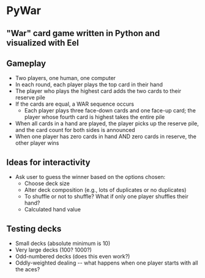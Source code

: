 # PyWar
## "War" card game written in Python and visualized with Eel

## Gameplay
* Two players, one human, one computer
* In each round, each player plays the top card in their hand
* The player who plays the highest card adds the two cards to their reserve pile
* If the cards are equal, a WAR sequence occurs
  * Each player plays three face-down cards and one face-up card; the player whose fourth card is highest takes the entire pile
* When all cards in a hand are played, the player picks up the reserve pile, and the card count for both sides is announced
* When one player has zero cards in hand AND zero cards in reserve, the other player wins

## Ideas for interactivity
* Ask user to guess the winner based on the options chosen:
  * Choose deck size
  * Alter deck composition (e.g., lots of duplicates or no duplicates)
  * To shuffle or not to shuffle?  What if only one player shuffles their hand?
  * Calculated hand value

## Testing decks
* Small decks (absolute minimum is 10)
* Very large decks (100? 1000?)
* Odd-numbered decks (does this even work?)
* Oddly-weighted dealing -- what happens when one player starts with all the aces?
